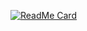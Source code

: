 [![ReadMe Card](https://github-readme-stats.vercel.app/api/pin/?username=ROMI-AFRZL&repo=fbcracker&show_icons=true&theme=radical)](https://github.com/IWAN-404)</br>
